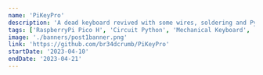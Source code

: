 ```yaml
---
name: 'PiKeyPro'
description: 'A dead keyboard revived with some wires, soldering and Python.'
tags: ['RaspberryPi Pico H', 'Circuit Python', 'Mechanical Keyboard', 'Cosmic Byte Artemis 68']
image: './banners/post1banner.png'
link: 'https://github.com/br34dcrumb/PiKeyPro'
startDate: '2023-04-10'
endDate: '2023-04-21'
---
```

